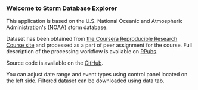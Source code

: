 ### Welcome to Storm Database Explorer

This application is based on the U.S. National Oceanic and Atmospheric Administration's (NOAA) storm database.

Dataset has been obtained from [the Coursera Reproducible Research Course site](https://d396qusza40orc.cloudfront.net/repdata%2Fdata%2FStormData.csv.bz2) and processed as a part of peer assignment for the course. Full description of the processing workflow is available on [RPubs](http://rpubs.com/ThotaSravani/136418).

Source code is available on the [GitHub](https://github.com/ThotaSravani/Developing-Data-Products-Course-Project).

You can adjust date range and event types using control panel located on the left side. Filtered dataset can be downloaded using data tab.
